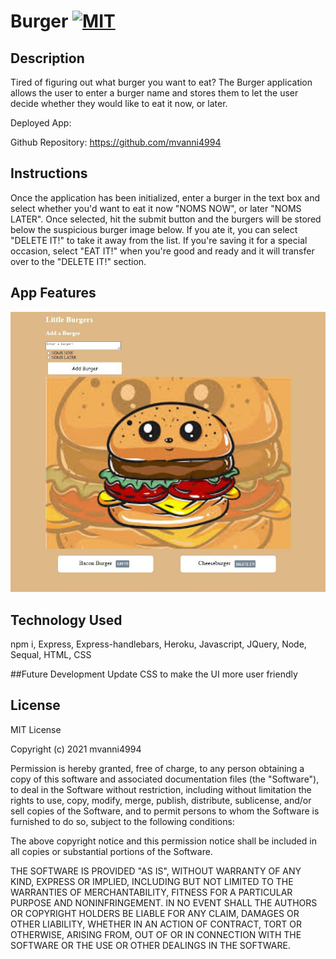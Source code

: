 # Burger [![MIT](https://img.shields.io/badge/License-MIT-yellow.svg)](https://opensource.org/licenses/MIT)

## Description
Tired of figuring out what burger you want to eat? The Burger application allows the user to enter a burger name and stores them to let the user decide whether they would
like to eat it now, or later.

Deployed App: 



Github Repository: https://github.com/mvanni4994

## Instructions
Once the application has been initialized, enter a burger in the text box and select whether you'd want to eat it now "NOMS NOW", or later "NOMS LATER". Once selected, hit the submit button and the burgers will be stored below the suspicious burger image below. If you ate it, you can select "DELETE IT!" to take it away from the list. If you're saving it for a special occasion, select "EAT IT!" when you're good and ready and it will transfer over to the "DELETE IT!" section.

## App Features

![image](views/images/screenshot.JPG)


## Technology Used
npm i, Express, Express-handlebars, Heroku, Javascript, JQuery, Node, Sequal, HTML, CSS

##Future Development
Update CSS to make the UI more user friendly

## License

MIT License

Copyright (c) 2021 mvanni4994

Permission is hereby granted, free of charge, to any person obtaining a copy of this software and associated documentation files (the "Software"), to deal in the Software without restriction, including without limitation the rights to use, copy, modify, merge, publish, distribute, sublicense, and/or sell copies of the Software, and to permit persons to whom the Software is furnished to do so, subject to the following conditions:

The above copyright notice and this permission notice shall be included in all copies or substantial portions of the Software.

THE SOFTWARE IS PROVIDED "AS IS", WITHOUT WARRANTY OF ANY KIND, EXPRESS OR IMPLIED, INCLUDING BUT NOT LIMITED TO THE WARRANTIES OF MERCHANTABILITY, FITNESS FOR A PARTICULAR PURPOSE AND NONINFRINGEMENT. IN NO EVENT SHALL THE AUTHORS OR COPYRIGHT HOLDERS BE LIABLE FOR ANY CLAIM, DAMAGES OR OTHER LIABILITY, WHETHER IN AN ACTION OF CONTRACT, TORT OR OTHERWISE, ARISING FROM, OUT OF OR IN CONNECTION WITH THE SOFTWARE OR THE USE OR OTHER DEALINGS IN THE SOFTWARE.
